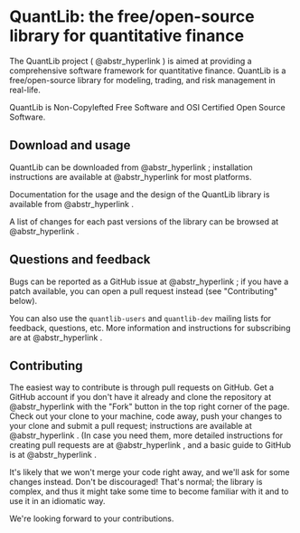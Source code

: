 # QuantLib: the free/open-source library for quantitative finance

The QuantLib project ( @abstr_hyperlink ) is aimed at providing a comprehensive software framework for quantitative finance. QuantLib is a free/open-source library for modeling, trading, and risk management in real-life.

QuantLib is Non-Copylefted Free Software and OSI Certified Open Source Software.

## Download and usage

QuantLib can be downloaded from @abstr_hyperlink ; installation instructions are available at @abstr_hyperlink for most platforms.

Documentation for the usage and the design of the QuantLib library is available from @abstr_hyperlink .

A list of changes for each past versions of the library can be browsed at @abstr_hyperlink .

## Questions and feedback

Bugs can be reported as a GitHub issue at @abstr_hyperlink ; if you have a patch available, you can open a pull request instead (see "Contributing" below).

You can also use the `quantlib-users` and `quantlib-dev` mailing lists for feedback, questions, etc. More information and instructions for subscribing are at @abstr_hyperlink .

## Contributing

The easiest way to contribute is through pull requests on GitHub. Get a GitHub account if you don't have it already and clone the repository at @abstr_hyperlink with the "Fork" button in the top right corner of the page. Check out your clone to your machine, code away, push your changes to your clone and submit a pull request; instructions are available at @abstr_hyperlink . (In case you need them, more detailed instructions for creating pull requests are at @abstr_hyperlink , and a basic guide to GitHub is at @abstr_hyperlink .

It's likely that we won't merge your code right away, and we'll ask for some changes instead. Don't be discouraged! That's normal; the library is complex, and thus it might take some time to become familiar with it and to use it in an idiomatic way.

We're looking forward to your contributions.
